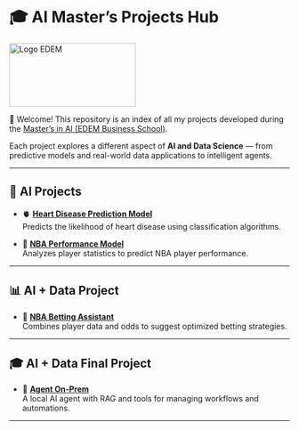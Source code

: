 # 🎓 AI Master’s Projects Hub  

<img width="227" height="114" alt="Logo EDEM" src="https://github.com/user-attachments/assets/bdb7e6d2-1279-4848-a047-0f169ba84e76" />


👋 Welcome! This repository is an index of all my projects developed during the [Master’s in AI (EDEM Business School)](https://edem.eu/master-inteligencia-artificial/).  

Each project explores a different aspect of **AI and Data Science** — from predictive models and real-world data applications to intelligent agents.  

---

## 🧠 AI Projects
- 🫀 **[Heart Disease Prediction Model](https://github.com/cokecancook/heart-disease-prediction)**  
  Predicts the likelihood of heart disease using classification algorithms.  

- 🏀 **[NBA Performance Model](https://github.com/cokecancook/nba-model)**  
  Analyzes player statistics to predict NBA player performance.  

---

## 📊 AI + Data Project
- 💸 **[NBA Betting Assistant](link-to-repo)**  
  Combines player data and odds to suggest optimized betting strategies.  

---

## 🎓 AI + Data Final Project
- 🤖 **[Agent On-Prem](link-to-repo)**  
  A local AI agent with RAG and tools for managing workflows and automations.  

---
